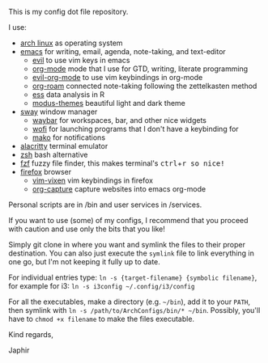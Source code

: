 This is my config dot file repository.

I use:
- [arch linux](https://archlinux.org/) as operating system
- [emacs](https://www.gnu.org/software/emacs/) for writing, email, agenda, note-taking, and text-editor
  - [evil](https://github.com/emacs-evil/evil) to use vim keys in emacs
  - [org-mode](https://orgmode.org/) mode that I use for GTD, writing, literate programming
  - [evil-org-mode](https://github.com/Somelauw/evil-org-mode) to use vim keybindings in org-mode
  - [org-roam](https://www.orgroam.com/) connected note-taking following the zettelkasten method
  - [ess](https://ess.r-project.org/) data analysis in R
  - [modus-themes](https://gitlab.com/protesilaos/modus-themes/) beautiful light and dark theme
- [sway](https://swaywm.org/) window manager
  - [waybar](https://github.com/Alexays/Waybar/) for workspaces, bar, and other nice widgets
  - [wofi](https://hg.sr.ht/~scoopta/wofi) for launching programs that I don't have a keybinding for
  - [mako](https://github.com/emersion/mako) for notifications
- [alacritty](https://github.com/alacritty/alacritty) terminal emulator
 - [zsh](https://grml.org/zsh/) bash alternative
 - [fzf](https://github.com/junegunn/fzf) fuzzy file finder, this makes terminal's <kbd>ctrl</kbd>+<kbd>r</kdb> so nice!
- [firefox](https://firefox.org/) browser
  - [vim-vixen](https://github.com/ueokande/vim-vixen/releases/tag/0.30) vim keybindings in firefox
  - [org-capture](https://github.com/sprig/org-capture-extension) capture websites into emacs org-mode

Personal scripts are in /bin and user services in /services.

If you want to use (some) of my configs, I recommend that you proceed with caution and use only the bits that you like!

Simply git clone in where you want and symlink the files to their proper destination.
You can also just execute the `symlink` file to link everything in one go, but I'm not keeping it fully up to date.

For individual entries type: `ln -s {target-filename} {symbolic filename}`, for example for i3: `ln -s i3config ~/.config/i3/config`

For all the executables, make a directory (e.g. `~/bin`), add it to your `PATH`, then symlink with `ln -s /path/to/ArchConfigs/bin/* ~/bin`.
Possibly, you'll have to `chmod +x filename` to make the files executable.

Kind regards,

Japhir
